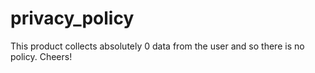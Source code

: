 # privacy_policy

This product collects absolutely 0 data from the user and so there is no policy.
Cheers!
